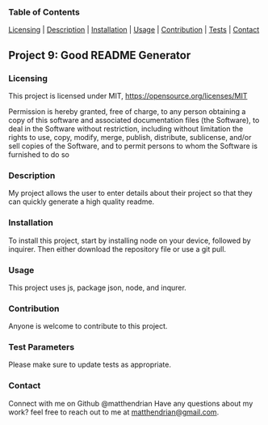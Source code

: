 
 ### Table of Contents 
 [Licensing](#licensing) | [Description](#description) | [Installation](#installation) | [Usage](#usage) | [Contribution](#contribution) | [Tests](#test-parameters) | [Contact](#contact)

  ## Project 9: Good README Generator 


### Licensing
  This project is licensed under MIT, https://opensource.org/licenses/MIT
  
  Permission is hereby granted, free of charge, to any person obtaining a copy of this software and associated documentation files (the Software), to deal in the Software without restriction, including without limitation the rights to use, copy, modify, merge, publish, distribute, sublicense, and/or sell copies of the Software, and to permit persons to whom the Software is furnished to do so
  
### Description
  My project allows the user to enter details about their project so that they can quickly generate a high quality readme.
### Installation
  To install this project, start by installing node on your device, followed by inquirer. Then either download the repository file or use a git pull.
### Usage 
  This project uses js, package json, node, and inqurer.
### Contribution
  Anyone is welcome to contribute to this project.
### Test Parameters
  Please make sure to update tests as appropriate.
### Contact
  Connect with me on Github @matthendrian
  Have any questions about my work? feel free to reach out to me at matthendrian@gmail.com. 
 